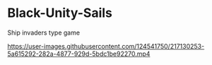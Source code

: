 # Black-Unity-Sails
Ship invaders type game


https://user-images.githubusercontent.com/124541750/217130253-5a615292-282a-4877-929d-5bdc1be92270.mp4

